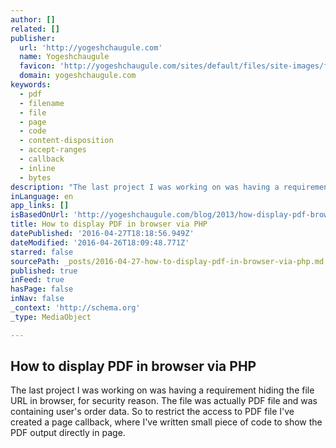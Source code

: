 ```yaml
---
author: []
related: []
publisher:
  url: 'http://yogeshchaugule.com'
  name: Yogeshchaugule
  favicon: 'http://yogeshchaugule.com/sites/default/files/site-images/favicon.ico'
  domain: yogeshchaugule.com
keywords:
  - pdf
  - filename
  - file
  - page
  - code
  - content-disposition
  - accept-ranges
  - callback
  - inline
  - bytes
description: "The last project I was working on was having a requirement hiding the file URL in browser, for security reason. The file was actually PDF file and was containing user's order data. So to restrict the access to PDF file I've created a page callback, where I've written small piece of code to show the PDF output directly in page."
inLanguage: en
app_links: []
isBasedOnUrl: 'http://yogeshchaugule.com/blog/2013/how-display-pdf-browser-php'
title: How to display PDF in browser via PHP
datePublished: '2016-04-27T18:18:56.949Z'
dateModified: '2016-04-26T18:09:48.771Z'
starred: false
sourcePath: _posts/2016-04-27-how-to-display-pdf-in-browser-via-php.md
published: true
inFeed: true
hasPage: false
inNav: false
_context: 'http://schema.org'
_type: MediaObject

---
```

<article style=""><h1>How to display PDF in browser via PHP</h1><p>The last project I was working on was having a requirement hiding the file URL in browser, for security reason. The file was actually PDF file and was containing user's order data. So to restrict the access to PDF file I've created a page callback, where I've written small piece of code to show the PDF output directly in page.</p></article>